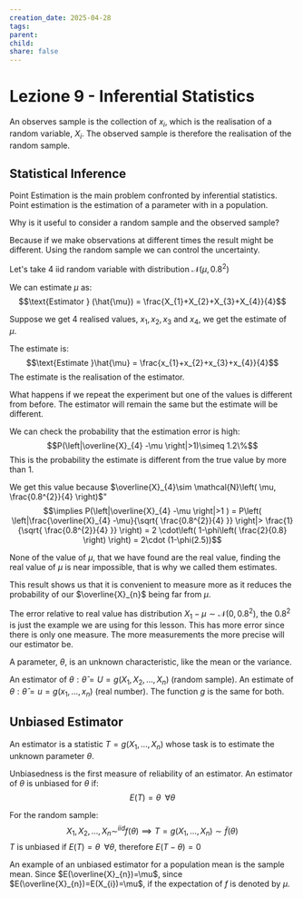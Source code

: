 ```yaml
---
creation_date: 2025-04-28
tags: 
parent: 
child: 
share: false
---
```

# Lezione 9 - Inferential Statistics

An observes sample is the collection of $x_{i}$, which is  the realisation of a random variable, $X_{i}$.
The observed sample is therefore the realisation of the random sample.

## Statistical Inference

Point Estimation is the main problem confronted by inferential statistics. Point estimation is the estimation of a parameter with in a population.

Why is it useful to consider a random sample and the observed sample?

Because if we make observations at different times the result might be different. Using the random sample we can control the uncertainty.

Let's take 4 iid random variable with distribution $\mathcal{N}(\mu,0.8^{2})$

We can estimate $\mu$ as:
$$\text{Estimator } (\hat{\mu}) = \frac{X_{1}+X_{2}+X_{3}+X_{4}}{4}$$

Suppose we get 4 realised values, $x_{1},x_{2},x_{3}$ and $x_{4}$, we get the estimate of $\mu$.

The estimate is:
$$\text{Estimate }\hat{\mu} = \frac{x_{1}+x_{2}+x_{3}+x_{4}}{4}$$
The estimate is the realisation of the estimator.

What happens if we repeat the experiment but one of the values is different from before.
The estimator will remain the same but the estimate will be different.

We can check the probability that the estimation error is high:
$$P(\left|\overline{X}_{4} -\mu \right|>1)\simeq 1.2\%$$
This is the probability the estimate is different from the true value by more than 1.

We get this value because $\overline{X}_{4}\sim \mathcal{N}\left( \mu, \frac{0.8^{2}}{4} \right)$"
$$\implies P(\left|\overline{X}_{4} -\mu \right|>1 ) = P\left( \left|\frac{\overline{X}_{4} -\mu}{\sqrt{ \frac{0.8^{2}}{4} }} \right|> \frac{1}{\sqrt{ \frac{0.8^{2}}{4} }} \right) = 2 \cdot\left( 1-\phi\left( \frac{2}{0.8} \right) \right) = 2\cdot (1-\phi(2.5))$$

None of the value of $\mu$, that we have found are the real value, finding the real value of $\mu$ is near impossible, that is why we called them estimates.

This result shows us that it is convenient to measure more as it reduces the probability of our $\overline{X}_{n}$ being far from $\mu$.

The error relative to real value has distribution $X_{1}-\mu \sim \mathcal{ N}(0,0.8^{2})$, the $0.8^{2}$ is just the example we are using for this lesson. This has more error since there is only one measure. The more measurements the more precise will our estimator be.

A parameter, $\theta$, is an unknown characteristic, like the mean or the variance.

An estimator of $\theta:\hat{\theta}=U=g(X_{1},X_{2},\dots,X_{n})$ (random sample).
An estimate of $\theta: \hat{\theta} = u=g(x_{1},\dots,x_{n})$ (real number).
The function $g$ is the same for both.

## Unbiased Estimator

An estimator is a statistic $T=g(X_{1},\dots,X_{n})$ whose task is to estimate the unknown parameter $\theta$.

Unbiasedness is the first measure of reliability of an estimator.
An estimator of $\theta$ is unbiased for $\theta$ if:
$$E(T)=\theta\;\; \forall\theta$$

For the random sample:
$$X_{1},X_{2},\dots,X_{n}\mathop{\sim}^{iid}f(\theta)\implies T=g(X_{1},\dots,X_{n})\sim\widetilde{f}(\theta)$$
$T$ is unbiased if $E(T)=\theta\;\;\forall\theta$, therefore $E(T-\theta)=0$

An example of an unbiased estimator for a population mean is the sample mean.
Since $E(\overline{X}_{n})=\mu$, since $E(\overline{X}_{n})=E(X_{i})=\mu$, if the expectation of $f$ is denoted by $\mu$.



